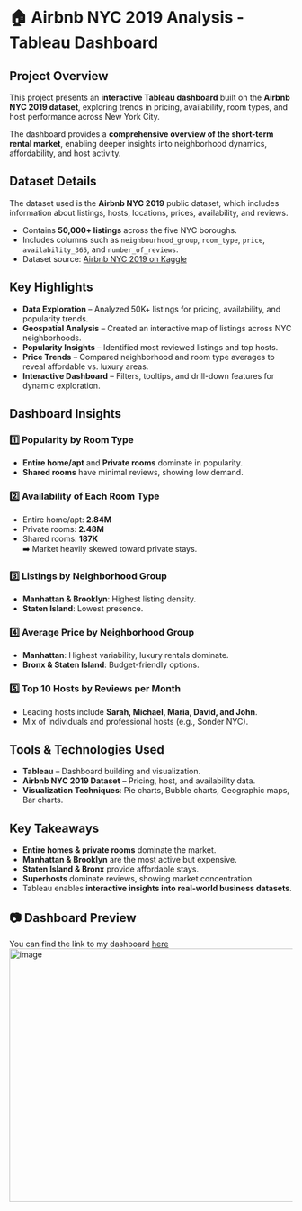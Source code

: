 # 🏠 Airbnb NYC 2019 Analysis - Tableau Dashboard  

## Project Overview  
This project presents an **interactive Tableau dashboard** built on the **Airbnb NYC 2019 dataset**, exploring trends in pricing, availability, room types, and host performance across New York City.  

The dashboard provides a **comprehensive overview of the short-term rental market**, enabling deeper insights into neighborhood dynamics, affordability, and host activity.  


## Dataset Details  
The dataset used is the **Airbnb NYC 2019** public dataset, which includes information about listings, hosts, locations, prices, availability, and reviews.  
- Contains **50,000+ listings** across the five NYC boroughs.  
- Includes columns such as `neighbourhood_group`, `room_type`, `price`, `availability_365`, and `number_of_reviews`.  
- Dataset source: [Airbnb NYC 2019 on Kaggle](https://www.kaggle.com/datasets/dgomonov/new-york-city-airbnb-open-data)  


## Key Highlights  
- **Data Exploration** – Analyzed 50K+ listings for pricing, availability, and popularity trends.  
- **Geospatial Analysis** – Created an interactive map of listings across NYC neighborhoods.  
- **Popularity Insights** – Identified most reviewed listings and top hosts.  
- **Price Trends** – Compared neighborhood and room type averages to reveal affordable vs. luxury areas.  
- **Interactive Dashboard** – Filters, tooltips, and drill-down features for dynamic exploration.  


## Dashboard Insights  

### 1️⃣ Popularity by Room Type  
- **Entire home/apt** and **Private rooms** dominate in popularity.  
- **Shared rooms** have minimal reviews, showing low demand.  

### 2️⃣ Availability of Each Room Type  
- Entire home/apt: **2.84M**  
- Private rooms: **2.48M**  
- Shared rooms: **187K**  
➡️ Market heavily skewed toward private stays.  

### 3️⃣ Listings by Neighborhood Group  
- **Manhattan & Brooklyn**: Highest listing density.  
- **Staten Island**: Lowest presence.  

### 4️⃣ Average Price by Neighborhood Group  
- **Manhattan**: Highest variability, luxury rentals dominate.  
- **Bronx & Staten Island**: Budget-friendly options.  

### 5️⃣ Top 10 Hosts by Reviews per Month  
- Leading hosts include **Sarah, Michael, Maria, David, and John**.  
- Mix of individuals and professional hosts (e.g., Sonder NYC).  


## Tools & Technologies Used  
- **Tableau** – Dashboard building and visualization.  
- **Airbnb NYC 2019 Dataset** – Pricing, host, and availability data.  
- **Visualization Techniques**: Pie charts, Bubble charts, Geographic maps, Bar charts.  


## Key Takeaways  
- **Entire homes & private rooms** dominate the market.  
- **Manhattan & Brooklyn** are the most active but expensive.  
- **Staten Island & Bronx** provide affordable stays.  
- **Superhosts** dominate reviews, showing market concentration.  
- Tableau enables **interactive insights into real-world business datasets**.  


## 📷 Dashboard Preview  
You can find the link to my dashboard [here](https://public.tableau.com/app/profile/fairouz.ghazaly/viz/AirbnbNYC2019_17408273775230/Dashboard1)
<img width="800" height="450" alt="image" src="https://github.com/user-attachments/assets/9c8edbb0-e5af-4960-ad73-d2e67ba2caad" />

